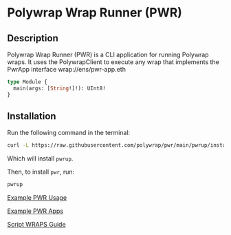 # Polywrap Wrap Runner (PWR)

## Description
Polywrap Wrap Runner (PWR) is a CLI application for running Polywrap wraps.
It uses the PolywrapClient to execute any wrap that implements the PwrApp interface wrap://ens/pwr-app.eth
```graphql
type Module {
  main(args: [String!]!): UInt8!
}
```

## Installation
Run the following command in the terminal:
```bash
curl -L https://raw.githubusercontent.com/polywrap/pwr/main/pwrup/install | bash
```
Which will install `pwrup`.

Then, to install `pwr`, run:
```bash
pwrup
```

[Example PWR Usage](./docs/pwr-usage.md)

[Example PWR Apps](./docs/pwr-apps.md)

[Script WRAPS Guide](./docs/script-wraps.md)
